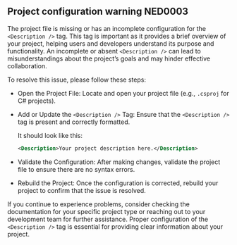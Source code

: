 ## Project configuration warning NED0003

The project file is missing or has an incomplete configuration for the `<Description />` tag. This tag is important as it provides a brief overview of your project, helping users and developers understand its purpose and functionality. An incomplete or absent `<Description />` can lead to misunderstandings about the project’s goals and may hinder effective collaboration.

To resolve this issue, please follow these steps:

- Open the Project File: Locate and open your project file (e.g., `.csproj` for C# projects).

- Add or Update the `<Description />` Tag: Ensure that the `<Description />` tag is present and correctly formatted.

  It should look like this:
  ```xml
  <Description>Your project description here.</Description>
  ```

- Validate the Configuration: After making changes, validate the project file to ensure there are no syntax errors.

- Rebuild the Project: Once the configuration is corrected, rebuild your project to confirm that the issue is resolved.

If you continue to experience problems, consider checking the documentation for your specific project type or reaching out to your development team for further assistance. Proper configuration of the `<Description />` tag is essential for providing clear information about your project.